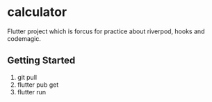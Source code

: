 # calculator

Flutter project which is forcus for practice about riverpod, hooks and codemagic.


## Getting Started

1. git pull  
2. flutter pub get  
3. flutter run  
